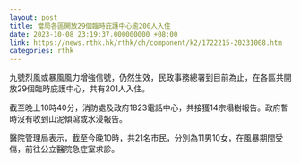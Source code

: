 ```yaml
---
layout: post
title: 當局各區開放29個臨時庇護中心逾200人入住
date: 2023-10-08 23:19:37.000000000 +08:00
link: https://news.rthk.hk/rthk/ch/component/k2/1722215-20231008.htm
categories: rthk
---
```


九號烈風或暴風風力增強信號，仍然生效，民政事務總署到目前為止，在各區共開放29個臨時庇護中心，共有201人入住。

截至晚上10時40分，消防處及政府1823電話中心，共接獲14宗塌樹報告。政府暫時沒有收到山泥傾瀉或水浸報告。

醫院管理局表示，截至今晚10時，共21名市民，分別為11男10女，在風暴期間受傷，前往公立醫院急症室求診。

